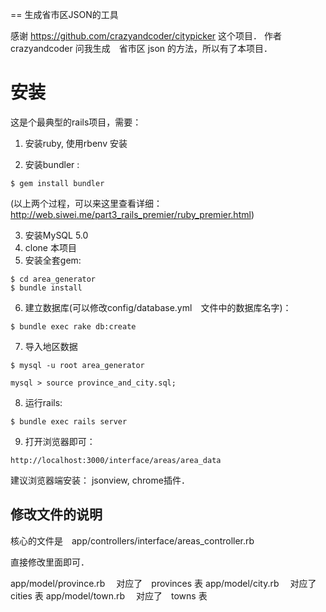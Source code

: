 == 生成省市区JSON的工具

感谢  https://github.com/crazyandcoder/citypicker  这个项目．
作者 crazyandcoder 问我生成　省市区 json 的方法，所以有了本项目．

# 安装

这是个最典型的rails项目，需要：

1. 安装ruby, 使用rbenv 安装

2. 安装bundler :

```
$ gem install bundler
```

(以上两个过程，可以来这里查看详细： http://web.siwei.me/part3_rails_premier/ruby_premier.html)


3. 安装MySQL 5.0
4. clone 本项目
5. 安装全套gem:

```
$ cd area_generator
$ bundle install
```
6. 建立数据库(可以修改config/database.yml　文件中的数据库名字)：

```
$ bundle exec rake db:create
```

7. 导入地区数据

```
$ mysql -u root area_generator

mysql > source province_and_city.sql;
```

8. 运行rails:

```
$ bundle exec rails server
```

9. 打开浏览器即可：

```
http://localhost:3000/interface/areas/area_data
```

建议浏览器端安装：  jsonview, chrome插件．

## 修改文件的说明

核心的文件是　app/controllers/interface/areas_controller.rb

直接修改里面即可．

app/model/province.rb 　对应了　provinces 表
app/model/city.rb 　对应了　cities 表
app/model/town.rb 　对应了　towns 表


